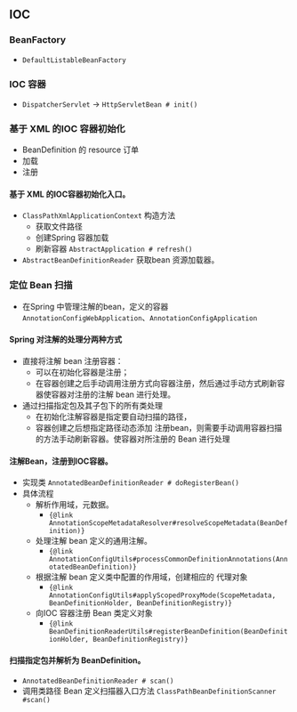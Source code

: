 ## IOC

### BeanFactory
- `DefaultListableBeanFactory`

### IOC 容器
- `DispatcherServlet` -> `HttpServletBean # init()`

### 基于 XML 的IOC 容器初始化
- BeanDefinition 的 resource 订单
- 加载
- 注册

#### 基于 XML 的IOC容器初始化入口。
- `ClassPathXmlApplicationContext` 构造方法
    - 获取文件路径
    - 创建Spring 容器加载
    - 刷新容器 ``AbstractApplication # refresh()``   
- `AbstractBeanDefinitionReader` 获取bean 资源加载器。


### 定位 Bean 扫描
- 在Spring 中管理注解的bean，定义的容器 `AnnotationConfigWebApplication`、`AnnotationConfigApplication`

#### Spring 对注解的处理分两种方式
- 直接将注解 bean 注册容器：
    - 可以在初始化容器是注册；
    - 在容器创建之后手动调用注册方式向容器注册，然后通过手动方式刷新容器使容器对注册的注解 bean 进行处理。
- 通过扫描指定包及其子包下的所有类处理
    - 在初始化注解容器是指定要自动扫描的路径，
    - 容器创建之后想指定路径动态添加 注册bean，则需要手动调用容器扫描的方法手动刷新容器。使容器对所注册的 Bean 进行处理

#### 注解Bean，注册到IOC容器。
- 实现类 `AnnotatedBeanDefinitionReader # doRegisterBean()`
- 具体流程
    - 解析作用域，元数据。
        - `{@link AnnotationScopeMetadataResolver#resolveScopeMetadata(BeanDefinition)}`
    - 处理注解 bean 定义的通用注解。
        - `{@link AnnotationConfigUtils#processCommonDefinitionAnnotations(AnnotatedBeanDefinition)}`
    - 根据注解 bean 定义类中配置的作用域，创建相应的 代理对象 
        - `{@link AnnotationConfigUtils#applyScopedProxyMode(ScopeMetadata, BeanDefinitionHolder, BeanDefinitionRegistry)}`
    - 向IOC 容器注册 Bean 类定义对象 
        - `{@link BeanDefinitionReaderUtils#registerBeanDefinition(BeanDefinitionHolder, BeanDefinitionRegistry)}`

#### 扫描指定包并解析为 BeanDefinition。
- `AnnotatedBeanDefinitionReader # scan()`
- 调用类路径 Bean 定义扫描器入口方法  `ClassPathBeanDefinitionScanner #scan()`